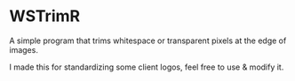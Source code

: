 # WSTrimR
A simple program that trims whitespace or transparent pixels at the edge of images.

I made this for standardizing some client logos, feel free to use & modify it.
